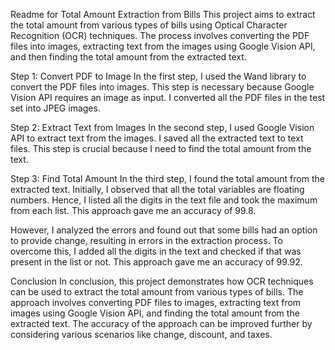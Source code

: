 Readme for Total Amount Extraction from Bills
This project aims to extract the total amount from various types of bills using Optical Character Recognition (OCR) techniques. The process involves converting the PDF files into images, extracting text from the images using Google Vision API, and then finding the total amount from the extracted text.

Step 1: Convert PDF to Image
In the first step, I used the Wand library to convert the PDF files into images. This step is necessary because Google Vision API requires an image as input. I converted all the PDF files in the test set into JPEG images.

Step 2: Extract Text from Images
In the second step, I used Google Vision API to extract text from the images. I saved all the extracted text to text files. This step is crucial because I need to find the total amount from the text.

Step 3: Find Total Amount
In the third step, I found the total amount from the extracted text. Initially, I observed that all the total variables are floating numbers. Hence, I listed all the digits in the text file and took the maximum from each list. This approach gave me an accuracy of 99.8.

However, I analyzed the errors and found out that some bills had an option to provide change, resulting in errors in the extraction process. To overcome this, I added all the digits in the text and checked if that was present in the list or not. This approach gave me an accuracy of 99.92.

Conclusion
In conclusion, this project demonstrates how OCR techniques can be used to extract the total amount from various types of bills. The approach involves converting PDF files to images, extracting text from images using Google Vision API, and finding the total amount from the extracted text. The accuracy of the approach can be improved further by considering various scenarios like change, discount, and taxes.

